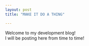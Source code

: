 ```yaml
---
layout: post
title: "MAKE IT DO A THING"

---
```

Welcome to my development blog!  
I will be posting here from time to time!